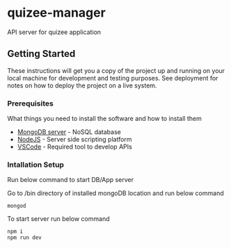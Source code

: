 # quizee-manager

API server for quizee application

## Getting Started

These instructions will get you a copy of the project up and running on your local machine for development and testing purposes. See deployment for notes on how to deploy the project on a live system.


### Prerequisites

What things you need to install the software and how to install them

* [MongoDB server](https://www.mongodb.com/download-center/community) - NoSQL database
* [NodeJS](https://nodejs.org/en/) - Server side scripting platform
* [VSCode](https://code.visualstudio.com/download) - Required tool to develop APIs

### Intallation Setup

Run below command to start DB/App server

Go to /bin directory of installed mongoDB location and run below command
```
mongod
```

To start server run below command
```
npm i
npm run dev
```


